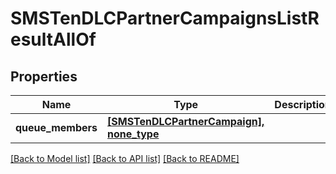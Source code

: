 # SMSTenDLCPartnerCampaignsListResultAllOf

## Properties
Name | Type | Description | Notes
------------ | ------------- | ------------- | -------------
**queue_members** | [**[SMSTenDLCPartnerCampaign], none_type**](SMSTenDLCPartnerCampaign.md) |  | [optional] 

[[Back to Model list]](../README.md#documentation-for-models) [[Back to API list]](../README.md#documentation-for-api-endpoints) [[Back to README]](../README.md)


